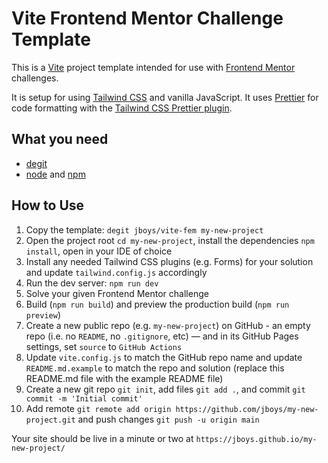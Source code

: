 # Vite Frontend Mentor Challenge Template

This is a [Vite](https://vite.dev) project template intended for use with [Frontend Mentor](https://www.frontendmentor.io) challenges.

It is setup for using [Tailwind CSS](https://tailwindcss.com) and vanilla JavaScript. It uses [Prettier](https://prettier.io) for code formatting with the [Tailwind CSS Prettier plugin](https://github.com/tailwindlabs/prettier-plugin-tailwindcss).

## What you need

- [degit](https://github.com/Rich-Harris/degit)
- [node](https://nodejs.org) and [npm](https://www.npmjs.com)

## How to Use

1. Copy the template: `degit jboys/vite-fem my-new-project`
2. Open the project root `cd my-new-project`, install the dependencies `npm install`, open in your IDE of choice
3. Install any needed Tailwind CSS plugins (e.g. Forms) for your solution and update `tailwind.config.js` accordingly
4. Run the dev server: `npm run dev`
5. Solve your given Frontend Mentor challenge
6. Build (`npm run build`) and preview the production build (`npm run preview`)
7. Create a new public repo (e.g. `my-new-project`) on GitHub - an empty repo (i.e. no `README`, no `.gitignore`, etc) — and in its GitHub Pages settings, set `source` to `GitHub Actions`
8. Update `vite.config.js` to match the GitHub repo name and update `README.md.example` to match the repo and solution (replace this README.md file with the example README file)
9. Create a new git repo `git init`, add files `git add .`, and commit `git commit -m 'Initial commit'`
10. Add remote `git remote add origin https://github.com/jboys/my-new-project.git` and push changes `git push -u origin main`

Your site should be live in a minute or two at `https://jboys.github.io/my-new-project/`
